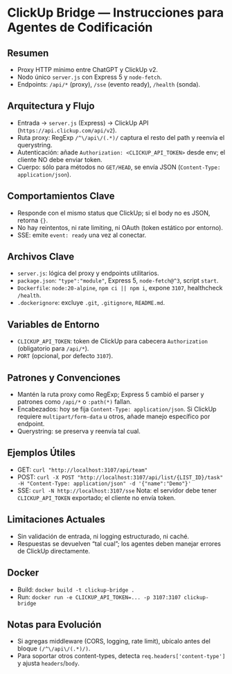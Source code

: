 # ClickUp Bridge — Instrucciones para Agentes de Codificación

## Resumen
- Proxy HTTP mínimo entre ChatGPT y ClickUp v2.
- Nodo único `server.js` con Express 5 y `node-fetch`.
- Endpoints: `/api/*` (proxy), `/sse` (evento ready), `/health` (sonda).

## Arquitectura y Flujo
- Entrada → `server.js` (Express) → ClickUp API (`https://api.clickup.com/api/v2`).
- Ruta proxy: RegExp `/^\/api\/(.*)/` captura el resto del path y reenvía el querystring.
- Autenticación: añade `Authorization: <CLICKUP_API_TOKEN>` desde env; el cliente NO debe enviar token.
- Cuerpo: sólo para métodos no `GET/HEAD`, se envía JSON (`Content-Type: application/json`).

## Comportamientos Clave
- Responde con el mismo status que ClickUp; si el body no es JSON, retorna `{}`.
- No hay reintentos, ni rate limiting, ni OAuth (token estático por entorno).
- SSE: emite `event: ready` una vez al conectar.

## Archivos Clave
- `server.js`: lógica del proxy y endpoints utilitarios.
- `package.json`: `"type":"module"`, Express 5, `node-fetch@^3`, script `start`.
- `Dockerfile`: `node:20-alpine`, `npm ci || npm i`, expone `3107`, healthcheck `/health`.
- `.dockerignore`: excluye `.git`, `.gitignore`, `README.md`.

## Variables de Entorno
- `CLICKUP_API_TOKEN`: token de ClickUp para cabecera `Authorization` (obligatorio para `/api/*`).
- `PORT` (opcional, por defecto `3107`).

## Patrones y Convenciones
- Mantén la ruta proxy como RegExp; Express 5 cambió el parser y patrones como `/api/*` o `:path(*)` fallan.
- Encabezados: hoy se fija `Content-Type: application/json`. Si ClickUp requiere `multipart/form-data` u otros, añade manejo específico por endpoint.
- Querystring: se preserva y reenvía tal cual.

## Ejemplos Útiles
- GET: `curl "http://localhost:3107/api/team"`
- POST: `curl -X POST "http://localhost:3107/api/list/{LIST_ID}/task" -H "Content-Type: application/json" -d '{"name":"Demo"}'`
- SSE: `curl -N http://localhost:3107/sse`
Nota: el servidor debe tener `CLICKUP_API_TOKEN` exportado; el cliente no envía token.

## Limitaciones Actuales
- Sin validación de entrada, ni logging estructurado, ni caché.
- Respuestas se devuelven “tal cual”; los agentes deben manejar errores de ClickUp directamente.

## Docker
- Build: `docker build -t clickup-bridge .`
- Run: `docker run -e CLICKUP_API_TOKEN=... -p 3107:3107 clickup-bridge`

## Notas para Evolución
- Si agregas middleware (CORS, logging, rate limit), ubícalo antes del bloque `(/^\/api\/(.*)/)`.
- Para soportar otros content-types, detecta `req.headers['content-type']` y ajusta `headers`/`body`.